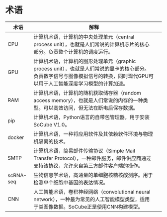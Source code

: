 # 术语

| 术语        | 解释                                                                                                  |   |
| --------- | --------------------------------------------------------------------------------------------------- | - |
| CPU       | 计算机术语，计算机的中央处理单元（central process unit），也就是人们常说的计算机芯片的核心部分。负责整个计算机的调度运行。                             |   |
| GPU       | 计算机术语，计算机的图形处理单元（graphic process unit），也就是人们常说的显卡的核心部分。负责数字信号与图像模拟信号的转换，同时现代GPU可以用于人工智能深度学习模型的计算加速。 |   |
| RAM       | 计算机术语，计算机的随机获取储存器（random access memory），也就是人们常说的内存的一种类型。可以高效访问，但无法在断电后保存数据。                         |   |
| pip       | 计算机术语，Python语言的自带包管理器，用于安装SoCube V1.0。                                                              |   |
| docker    | 计算机术语，一种将应用软件及其依赖软件环境与物理机隔离的技术。                                                                     |   |
| SMTP      | 计算机术语，简易邮件传输协议（Simple Mail Transfer Protocol），一种邮件服务，邮件供应商通过支持该协议，允许来自第三方邮件客户端的操作。                  |   |
| scRNA-seq | 生物信息学术语，高通量的单细胞核糖核酸测序。用于检测单个细胞中基因的表达情况。                                                             |   |
| CNN       | 人工智能术语，卷积神经网络（convolutional neural network），一种最为常见的人工智能模型类型，适用于类图像数据。SoCube正是使用CNN构建模型。             |   |
